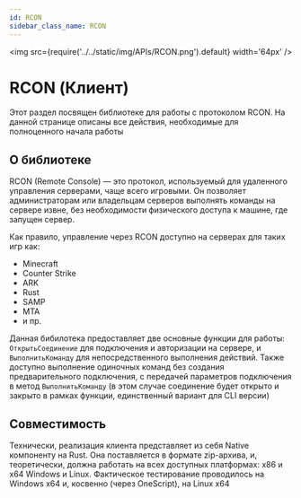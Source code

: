 ```yaml
---
id: RCON
sidebar_class_name: RCON
---
```


<img src={require('../../static/img/APIs/RCON.png').default} width='64px' />

# RCON (Клиент)

Этот раздел посвящен библиотеке для работы с протоколом RCON. На данной странице описаны все действия, необходимые для полноценного начала работы

## О библиотеке

RCON (Remote Console) — это протокол, используемый для удаленного управления серверами, чаще всего игровыми. Он позволяет администраторам или владельцам серверов выполнять команды на сервере извне, без необходимости физического доступа к машине, где запущен сервер.

Как правило, управление через RCON доступно на серверах для таких игр как:
 - Minecraft
 - Counter Strike
 - ARK
 - Rust
 - SAMP
 - MTA
 - и пр.

Данная бибилотека предоставляет две основные функции для работы: `ОткрытьСоединение` для подключения и авторизации на сервере, и `ВыполнитьКоманду` для непосредственного выполнения действий. Также доступно выполнение одиночных команд без создания предварительного подключения, с передачей параметров подключения в метод `ВыполнитьКоманду` (в этом случае соединение будет открыто и закрыто в рамках функции, единственный вариант для CLI версии)


## Совместимость

Технически, реализация клиента представляет из себя Native компоненту на Rust. Она поставляется в формате zip-архива, и, теоретически, должна работать на всех доступных платформах: x86 и x64 Windows и Linux. Фактическое тестирование проводилось на Windows x64 и, косвенно (через OneScript), на Linux x64